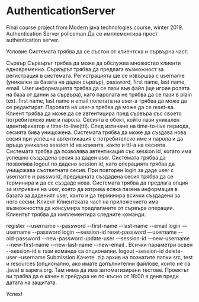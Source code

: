 # AuthenticationServer
Final course project from Modern java technologies course, winter 2019. 
Authentication Server policeman
Да се имплементира прост authentication server.

Условие
Системата трябва да се състои от клиентска и сървърна част.

Сървър
Сървърът трябва да може да обслужва множество клиенти едновременно.
Сървърът трябва да предлага възможност за регистрация в системата. Регистрацията ще се извършва с username (уникален за базата на даден сървър), password, first name, last name, email.
User информацията трябва да се пази във файл (ще играе ролята на база от данни за сървъра), като паролата не трябва да се пази в plain text.
first name, last name и email полетата на user-a трябва да може да се редактират.
Паролата на user-a трябва да може да се reset-ва.
Клиент трябва да може да се автентицира пред сървъра със своето потребителско име и парола.
Сесията е обект, който пази уникален идентификатор и time-to-live(ttl). След изтичане на time-to-live периода, сесията бива унищожена. Системата трябва да може да създава нова сесия при успешна автентикация с потребителско име и парола и да връща уникално session id на клиента, както и ttl-а на сесията.
Системата трябва да позволява автентикация със session id, когато има успешно създадена сесия за даден user.
Системата трябва да позволява logout по дадено session id, като операцията трябва да унищожава съответната сесия.
При повторен login за даде user с username и password, предишната създадена сесия трябва да се терминира и да се създаде нова.
Системата трябва да предлага опция за изтриване на user, която да изтрива всяка пазена информация в базата за даденият user, както и да терминира всички създадени за него сесии.
Клиент
Клиентската част на приложението има възможността да консумира предлаганите от сървъра операции. Клиентът трябва да имплементира следните команди:

register --username <username> --password <password> --first-name <firstName> --last-name <lastName> --email <email>
login -–username <username> --password <password>
login -–session-id <sessionId>
reset-password –-username <username> --old-password <oldPassword> --new-password <newPassword>
update-user  -–session-id <session-id>  -–new-username <newUsername> --new-first-name <newFirstName> --new-last-name <newLastName> --new-email <email>. Всички параметри освен --session-id в тази команда са опционални.
logout –session-id <sessionId>
delete-user –username <username>
Submission
Качете .zip архив на познатите папки src, test и resources (опционално, ако имате допълнителни файлове, които не са .java) в sapera.org. Там няма да има автоматизирани тестове. Проектът ви трябва да е качен в грейдъра не по-късно от 18:00 в деня преди датата на защитата.

Успех!
